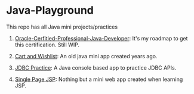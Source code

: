 # Java-Playground
This repo has all Java mini projects/practices

1. [Oracle-Cerfitied-Professional-Java-Developer](https://github.com/syongxin/Java-Playground/tree/master/Oracle-Cerfitied-Professional-Java-Developer): It's my roadmap to get this certification. Still WIP.

2. [Cart and Wishlist](https://github.com/syongxin/Java-Playground/tree/master/CartAndWishlist): An old java mini app created years ago.

3. [JDBC Practice](https://github.com/syongxin/Java-Playground/tree/master/MiniJDBCPractice): A Java console based app to practice JDBC APIs.

4. [Single Page JSP](https://github.com/syongxin/Java-Playground/tree/master/SinglePageJSP): Nothing but a mini web app created when learning JSP.
